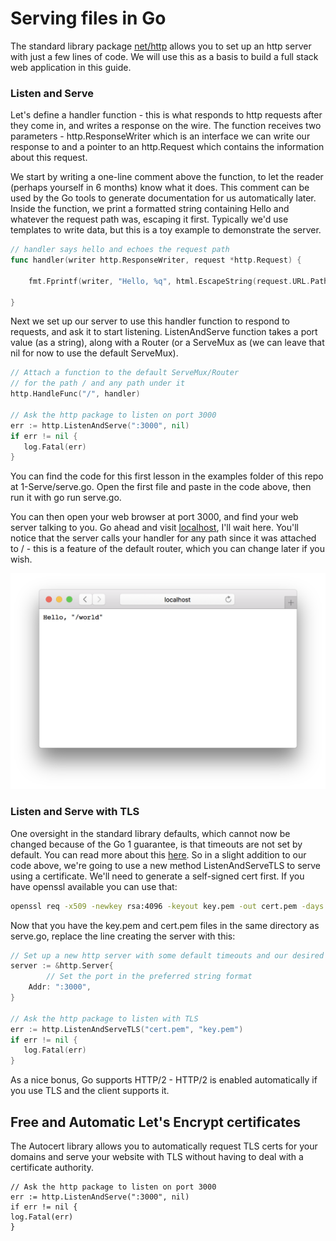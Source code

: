 # Serving files in Go

The standard library package [net/http](https://golang.org/pkg/net/http/) allows you to set up an http server with just a few lines of code. We will use this as a basis to build a full stack web application in this guide.

### Listen and Serve

Let's define a handler function - this is what responds to http requests after they come in, and writes a response on the wire. The function receives two parameters - http.ResponseWriter which is an interface we can write our response to and a pointer to an http.Request which contains the information about this request.

We start by writing a one-line comment above the function, to let the reader \(perhaps yourself in 6 months\) know what it does. This comment can be used by the Go tools to generate documentation for us automatically later. Inside the function, we print a formatted string  containing Hello and whatever the request path was, escaping it first. Typically we'd use templates to write data, but this is a toy example to demonstrate the server.

```go
// handler says hello and echoes the request path
func handler(writer http.ResponseWriter, request *http.Request) {

    fmt.Fprintf(writer, "Hello, %q", html.EscapeString(request.URL.Path))

}
```

Next we set up our server to use this handler function to respond to requests, and ask it to start listening. ListenAndServe function takes a port value \(as a string\), along with a Router \(or a ServeMux as  \(we can leave that nil for now to use the default ServeMux\).

```go
// Attach a function to the default ServeMux/Router
// for the path / and any path under it
http.HandleFunc("/", handler)

// Ask the http package to listen on port 3000
err := http.ListenAndServe(":3000", nil)
if err != nil {
   log.Fatal(err)
}
```

You can find the code for this first lesson in the examples folder of this repo at 1-Serve/serve.go. Open the first file and paste in the code above, then run it with go run serve.go.

You can then open your web browser at port 3000, and find your web server talking to you. Go ahead and visit [localhost](http://localhost:3000/world), I'll wait here. You'll notice that the server calls your handler for any path since it was attached to / - this is a feature of the default router, which you can change later if you wish.

![](/assets/hello-world.png)

### Listen and Serve with TLS

One oversight in the standard library defaults, which cannot now be changed because of the Go 1 guarantee, is that timeouts are not set by default. You can read more about this [here](https://blog.cloudflare.com/exposing-go-on-the-internet/). So in a slight addition to our code above, we're going to use a new method ListenAndServeTLS to serve using a certificate. We'll need to generate a self-signed cert first. If you have openssl available you can use that:

```bash
openssl req -x509 -newkey rsa:4096 -keyout key.pem -out cert.pem -days 365 -nodes
```

Now that you have the key.pem and cert.pem files in the same directory as serve.go, replace the line creating the server with this:

```go
// Set up a new http server with some default timeouts and our desired 
server := &http.Server{
        // Set the port in the preferred string format
    Addr: ":3000",
}

// Ask the http package to listen with TLS
err := http.ListenAndServeTLS("cert.pem", "key.pem")
if err != nil {
   log.Fatal(err)
}
```

As a nice bonus, Go supports HTTP/2 - HTTP/2 is enabled automatically if you use TLS and the client supports it.

## Free and Automatic Let's Encrypt certificates

The Autocert library allows you to automatically request TLS certs for your domains and serve your website with TLS without having to deal with a certificate authority.

```
// Ask the http package to listen on port 3000
err := http.ListenAndServe(":3000", nil)
if err != nil {
log.Fatal(err)
}
```




